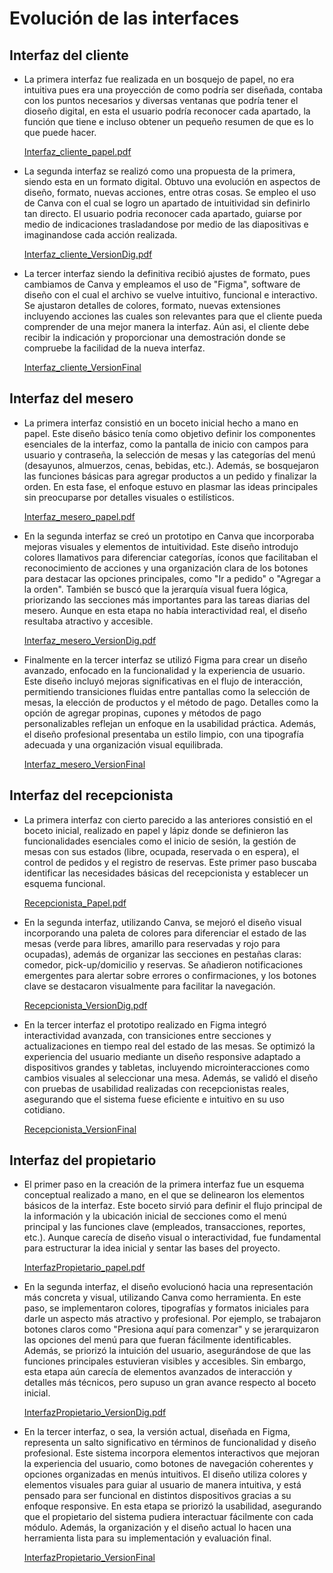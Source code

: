 # Evolución de las interfaces

##  Interfaz del cliente
- La primera interfaz fue realizada en un bosquejo de papel, no era intuitiva pues era una proyección de como podría ser diseñada, contaba con los puntos necesarios y diversas ventanas que podría tener el dioseño digital, en esta el usuario podría reconocer cada apartado, la función que tiene e incluso obtener un pequeño resumen de que es lo que puede hacer.

    [Interfaz_cliente_papel.pdf](https://github.com/user-attachments/files/17597019/Interfaz_cliente_papel.pdf)

- La segunda interfaz se realizó como una propuesta de la primera, siendo esta en un formato digital. Obtuvo una evolución en aspectos de diseño, formato, nuevas acciones, entre otras cosas. Se empleo el uso de Canva con el cual se logro un apartado de intuitividad sin definirlo tan directo. El usuario podria reconocer cada apartado, guiarse por medio de indicaciones trasladandose por medio de las diapositivas e imaginandose cada acción realizada.

    [Interfaz_cliente_VersionDig.pdf](https://github.com/ValeriaCouoh/GastroSoft/blob/main/GastroSoft/SEGUNDA%20ENTREGA/3.%20DISE%C3%91O/DISE%C3%91O%20DIGITAL/InterfazCliente.pdf)

- La tercer interfaz siendo la definitiva recibió ajustes de formato, pues cambiamos de Canva y empleamos el uso de "Figma", software de diseño con el cual el archivo se vuelve intuitivo, funcional e interactivo. Se ajustaron detalles de colores, formato, nuevas extensiones incluyendo acciones las cuales son relevantes para que el cliente pueda comprender de una mejor manera la interfaz. Aún asi, el cliente debe recibir la indicación y proporcionar una demostración donde se compruebe la facilidad de la nueva interfaz.

    [Interfaz_cliente_VersionFinal](https://www.figma.com/proto/uR4sfgn1d5KxjXOZ2FwhJz/Untitled?node-id=2-4&t=7vFexjjW5UMVmbbK-1&starting-point-node-id=2%3A4)

##  Interfaz del mesero
- La primera interfaz consistió en un boceto inicial hecho a mano en papel. Este diseño básico tenía como objetivo definir los componentes esenciales de la interfaz, como la pantalla de inicio con campos para usuario y contraseña, la selección de mesas y las categorías del menú (desayunos, almuerzos, cenas, bebidas, etc.). Además, se bosquejaron las funciones básicas para agregar productos a un pedido y finalizar la orden. En esta fase, el enfoque estuvo en plasmar las ideas principales sin preocuparse por detalles visuales o estilísticos.

    [Interfaz_mesero_papel.pdf](https://github.com/user-attachments/files/17597049/Interfaz_mesero_papel.pdf)

- En la segunda interfaz se creó un prototipo en Canva que incorporaba mejoras visuales y elementos de intuitividad. Este diseño introdujo colores llamativos para diferenciar categorías, íconos que facilitaban el reconocimiento de acciones y una organización clara de los botones para destacar las opciones principales, como "Ir a pedido" o "Agregar a la orden". También se buscó que la jerarquía visual fuera lógica, priorizando las secciones más importantes para las tareas diarias del mesero. Aunque en esta etapa no había interactividad real, el diseño resultaba atractivo y accesible.

    [Interfaz_mesero_VersionDig.pdf](https://github.com/ValeriaCouoh/GastroSoft/blob/main/GastroSoft/SEGUNDA%20ENTREGA/3.%20DISE%C3%91O/DISE%C3%91O%20DIGITAL/InterfazMesero.pdf)

- Finalmente en la tercer interfaz se utilizó Figma para crear un diseño avanzado, enfocado en la funcionalidad y la experiencia de usuario. Este diseño incluyó mejoras significativas en el flujo de interacción, permitiendo transiciones fluidas entre pantallas como la selección de mesas, la elección de productos y el método de pago. Detalles como la opción de agregar propinas, cupones y métodos de pago personalizables reflejan un enfoque en la usabilidad práctica. Además, el diseño profesional presentaba un estilo limpio, con una tipografía adecuada y una organización visual equilibrada.

    [Interfaz_mesero_VersionFinal](https://www.figma.com/proto/uggWDeWWCAuPnyslCzQAWd/Interfaz_Mesero?node-id=1-59&node-type=canvas&t=U6aM0UkBckmPk0D7-0&scaling=scale-down&content-scaling=fixed&page-id=0%3A1&starting-point-node-id=1%3A59)

##  Interfaz del recepcionista
- La primera interfaz con cierto parecido a las anteriores consistió en el boceto inicial, realizado en papel y lápiz donde se definieron las funcionalidades esenciales como el inicio de sesión, la gestión de mesas con sus estados (libre, ocupada, reservada o en espera), el control de pedidos y el registro de reservas. Este primer paso buscaba identificar las necesidades básicas del recepcionista y establecer un esquema funcional.

    [Recepcionista_Papel.pdf](https://github.com/user-attachments/files/17602497/Recepcionista_Papel.pdf)

- En la segunda interfaz, utilizando Canva, se mejoró el diseño visual incorporando una paleta de colores para diferenciar el estado de las mesas (verde para libres, amarillo para reservadas y rojo para ocupadas), además de organizar las secciones en pestañas claras: comedor, pick-up/domicilio y reservas. Se añadieron notificaciones emergentes para alertar sobre errores o confirmaciones, y los botones clave se destacaron visualmente para facilitar la navegación.

    [Recepcionista_VersionDig.pdf](https://github.com/ValeriaCouoh/GastroSoft/blob/main/GastroSoft/SEGUNDA%20ENTREGA/3.%20DISE%C3%91O/DISE%C3%91O%20DIGITAL/InterfazMesero.pdf)

- En la tercer interfaz el prototipo realizado en Figma integró interactividad avanzada, con transiciones entre secciones y actualizaciones en tiempo real del estado de las mesas. Se optimizó la experiencia del usuario mediante un diseño responsive adaptado a dispositivos grandes y tabletas, incluyendo microinteracciones como cambios visuales al seleccionar una mesa. Además, se validó el diseño con pruebas de usabilidad realizadas con recepcionistas reales, asegurando que el sistema fuese eficiente e intuitivo en su uso cotidiano.

    [Recepcionista_VersionFinal](https://www.figma.com/proto/KFOkRCe3Ol2Q9VdnfKKMSL/Interfaz_Recepcionista?node-id=4-2&t=KnTPmmdqtia6kGz6-1)

##  Interfaz del propietario
- El primer paso en la creación de la primera interfaz fue un esquema conceptual realizado a mano, en el que se delinearon los elementos básicos de la interfaz. Este boceto sirvió para definir el flujo principal de la información y la ubicación inicial de secciones como el menú principal y las funciones clave (empleados, transacciones, reportes, etc.). Aunque carecía de diseño visual o interactividad, fue fundamental para estructurar la idea inicial y sentar las bases del proyecto.

    [InterfazPropietario_papel.pdf](https://github.com/user-attachments/files/17602535/InterfazPropietario_papel.pdf)

- En la segunda interfaz, el diseño evolucionó hacia una representación más concreta y visual, utilizando Canva como herramienta. En este paso, se implementaron colores, tipografías y formatos iniciales para darle un aspecto más atractivo y profesional. Por ejemplo, se trabajaron botones claros como "Presiona aquí para comenzar" y se jerarquizaron las opciones del menú para que fueran fácilmente identificables. Además, se priorizó la intuición del usuario, asegurándose de que las funciones principales estuvieran visibles y accesibles. Sin embargo, esta etapa aún carecía de elementos avanzados de interacción y detalles más técnicos, pero supuso un gran avance respecto al boceto inicial.

    [InterfazPropietario_VersionDig.pdf](https://github.com/ValeriaCouoh/GastroSoft/blob/main/GastroSoft/SEGUNDA%20ENTREGA/3.%20DISE%C3%91O/DISE%C3%91O%20DIGITAL/InterfazRecepcionista.pdf)

- En la tercer interfaz, o sea, la versión actual, diseñada en Figma, representa un salto significativo en términos de funcionalidad y diseño profesional. Este sistema incorpora elementos interactivos que mejoran la experiencia del usuario, como botones de navegación coherentes y opciones organizadas en menús intuitivos. El diseño utiliza colores y elementos visuales para guiar al usuario de manera intuitiva, y está pensado para ser funcional en distintos dispositivos gracias a su enfoque responsive. En esta etapa se priorizó la usabilidad, asegurando que el propietario del sistema pudiera interactuar fácilmente con cada módulo. Además, la organización y el diseño actual lo hacen una herramienta lista para su implementación y evaluación final.

    [InterfazPropietario_VersionFinal](https://www.figma.com/proto/GUtgJbgEogYZhliFn3of9T/Untitled?node-id=0-1&node-type=canvas&t=14LwKyfKpZKCm4W1-0&scaling=contain&content-scaling=fixed&page-id=0%3A1)
